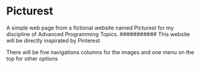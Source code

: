 # Picturest
A simple web page from a fictional website named Picturest for my discipline of Advanced Programming Topics.
###########
This website will be directly inspirated by Pinterest

There will be five navigations columns for the images and one menu on the top for other options
